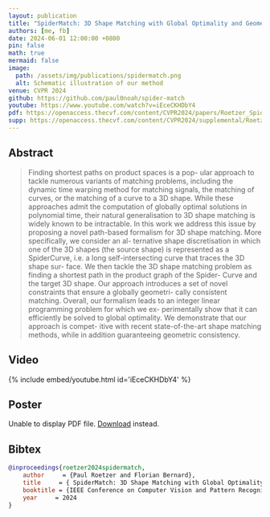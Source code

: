 ```yaml
---
layout: publication
title: "SpiderMatch: 3D Shape Matching with Global Optimality and Geometric Consistency"
authors: [me, fb]
date: 2024-06-01 12:00:00 +0800
pin: false
math: true
mermaid: false
image:
  path: /assets/img/publications/spidermatch.png
  alt: Schematic illustration of our method
venue: CVPR 2024
github: https://github.com/paul0noah/spider-match
youtube: https://www.youtube.com/watch?v=iEceCKHDbY4
pdf: https://openaccess.thecvf.com/content/CVPR2024/papers/Roetzer_SpiderMatch_3D_Shape_Matching_with_Global_Optimality_and_Geometric_Consistency_CVPR_2024_paper.pdf
supp: https://openaccess.thecvf.com/content/CVPR2024/supplemental/Roetzer_SpiderMatch_3D_Shape_CVPR_2024_supplemental.pdf
---
```


## Abstract

> Finding shortest paths on product spaces is a pop- ular approach to tackle numerous variants of matching problems, including the dynamic time warping method for matching signals, the matching of curves, or the matching of a curve to a 3D shape. While these approaches admit the computation of globally optimal solutions in polynomial time, their natural generalisation to 3D shape matching is widely known to be intractable. In this work we address this issue by proposing a novel path-based formalism for 3D shape matching. More specifically, we consider an al- ternative shape discretisation in which one of the 3D shapes (the source shape) is represented as a SpiderCurve, i.e. a long self-intersecting curve that traces the 3D shape sur- face. We then tackle the 3D shape matching problem as finding a shortest path in the product graph of the Spider- Curve and the target 3D shape. Our approach introduces a set of novel constraints that ensure a globally geometri- cally consistent matching. Overall, our formalism leads to an integer linear programming problem for which we ex- perimentally show that it can efficiently be solved to global optimality. We demonstrate that our approach is compet- itive with recent state-of-the-art shape matching methods, while in addition guaranteeing geometric consistency.

## Video
{% include embed/youtube.html id='iEceCKHDbY4' %}

## Poster
 <object data="/assets/pdf/posters/spidermatch.pdf#toolbar=0&navpanes=0&pagemode=none" type="application/pdf"
 type="application/pdf" style="min-height:40vh;width:100%">
<p>Unable to display PDF file. <a href="/assets/pdf/posters/spidermatch.pdf">Download</a> instead.</p>
</object>


## Bibtex
```bibtex
@inproceedings{roetzer2024spidermatch,
    author     = {Paul Roetzer and Florian Bernard},
    title     = { SpiderMatch: 3D Shape Matching with Global Optimality and Geometric Consistency },
    booktitle = {IEEE Conference on Computer Vision and Pattern Recognition (CVPR)},
    year     = 2024
}
```
